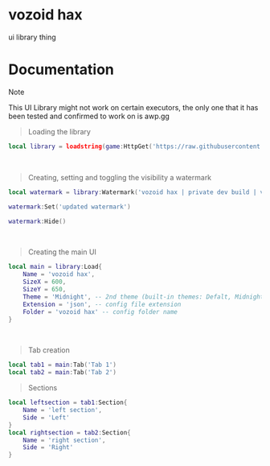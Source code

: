 # vozoid hax
ui library thing

# Documentation
> [!NOTE]
> This UI Library might not work on certain executors, the only one that it has been tested and confirmed to work on is awp.gg

> Loading the library
```lua
local library = loadstring(game:HttpGet('https://raw.githubusercontent.com/xataxell/vozoid-hax/refs/heads/main/source.lua'))()
```
‭
> Creating, setting and toggling the visibility a watermark
```lua
local watermark = library:Watermark('vozoid hax | private dev build | v1.0.0 | 240 fps | 15 ms')
```
```lua
watermark:Set('updated watermark')
```
```lua
watermark:Hide()
```
‭
> Creating the main UI
```lua
local main = library:Load{
    Name = 'vozoid hax',
    SizeX = 600,
    SizeY = 650,
    Theme = 'Midnight', -- 2nd theme (built-in themes: Defalt, Midnight)
    Extension = 'json', -- config file extension
    Folder = 'vozoid hax' -- config folder name
}
```
‭
> Tab creation
```lua
local tab1 = main:Tab('Tab 1')
local tab2 = main:Tab('Tab 2')
```

> Sections
```lua
local leftsection = tab1:Section{
    Name = 'left section',
    Side = 'Left'
}
local rightsection = tab2:Section{
    Name = 'right section',
    Side = 'Right'
}
```
